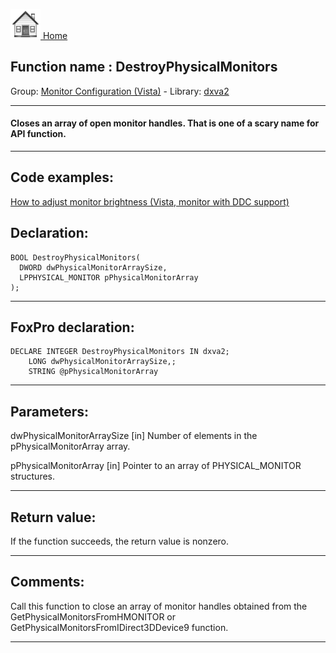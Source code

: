 [<img src="../../images/home.png"> Home ](https://github.com/VFPX/Win32API)  

## Function name : DestroyPhysicalMonitors
Group: [Monitor Configuration (Vista)](../../functions_group.md#Monitor_Configuration_(Vista))  -  Library: [dxva2](../../libraries.md#dxva2)  
***  


#### Closes an array of open monitor handles. That is one of a scary name for API function.
***  


## Code examples:
[How to adjust monitor brightness (Vista, monitor with DDC support)](../../samples/sample_543.md)  

## Declaration:
```foxpro  
BOOL DestroyPhysicalMonitors(
  DWORD dwPhysicalMonitorArraySize,
  LPPHYSICAL_MONITOR pPhysicalMonitorArray
);  
```  
***  


## FoxPro declaration:
```foxpro  
DECLARE INTEGER DestroyPhysicalMonitors IN dxva2;
	LONG dwPhysicalMonitorArraySize,;
	STRING @pPhysicalMonitorArray  
```  
***  


## Parameters:
dwPhysicalMonitorArraySize
[in]  Number of elements in the pPhysicalMonitorArray array.

pPhysicalMonitorArray
[in]  Pointer to an array of PHYSICAL_MONITOR structures.
  
***  


## Return value:
If the function succeeds, the return value is nonzero.  
***  


## Comments:
Call this function to close an array of monitor handles obtained from the GetPhysicalMonitorsFromHMONITOR or GetPhysicalMonitorsFromIDirect3DDevice9 function.  
  
***  

